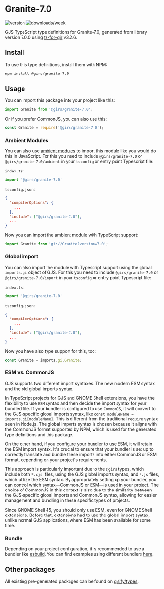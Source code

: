 
# Granite-7.0

![version](https://img.shields.io/npm/v/@girs/granite-7.0)
![downloads/week](https://img.shields.io/npm/dw/@girs/granite-7.0)


GJS TypeScript type definitions for Granite-7.0, generated from library version 7.0.0 using [ts-for-gir](https://github.com/gjsify/ts-for-gir) v3.2.6.


## Install

To use this type definitions, install them with NPM:
```bash
npm install @girs/granite-7.0
```

## Usage

You can import this package into your project like this:
```ts
import Granite from '@girs/granite-7.0';
```

Or if you prefer CommonJS, you can also use this:
```ts
const Granite = require('@girs/granite-7.0');
```

### Ambient Modules

You can also use [ambient modules](https://github.com/gjsify/ts-for-gir/tree/main/packages/cli#ambient-modules) to import this module like you would do this in JavaScript.
For this you need to include `@girs/granite-7.0` or `@girs/granite-7.0/ambient` in your `tsconfig` or entry point Typescript file:

`index.ts`:
```ts
import '@girs/granite-7.0'
```

`tsconfig.json`:
```json
{
  "compilerOptions": {
    ...
  },
  "include": ["@girs/granite-7.0"],
  ...
}
```

Now you can import the ambient module with TypeScript support: 

```ts
import Granite from 'gi://Granite?version=7.0';
```

### Global import

You can also import the module with Typescript support using the global `imports.gi` object of GJS.
For this you need to include `@girs/granite-7.0` or `@girs/granite-7.0/import` in your `tsconfig` or entry point Typescript file:

`index.ts`:
```ts
import '@girs/granite-7.0'
```

`tsconfig.json`:
```json
{
  "compilerOptions": {
    ...
  },
  "include": ["@girs/granite-7.0"],
  ...
}
```

Now you have also type support for this, too:

```ts
const Granite = imports.gi.Granite;
```


### ESM vs. CommonJS

GJS supports two different import syntaxes. The new modern ESM syntax and the old global imports syntax.

In TypeScript projects for GJS and GNOME Shell extensions, you have the flexibility to use `ESM` syntax and then decide the import syntax for your bundled file. If your bundler is configured to use `CommonJS`, it will convert to the GJS-specific global imports syntax, like `const moduleName = imports.gi[moduleName]`. This is different from the traditional `require` syntax seen in Node.js. The global imports syntax is chosen because it aligns with the CommonJS format supported by NPM, which is used for the generated type definitions and this package.

On the other hand, if you configure your bundler to use ESM, it will retain the ESM import syntax. It's crucial to ensure that your bundler is set up to correctly translate and bundle these imports into either CommonJS or ESM format, depending on your project's requirements.

This approach is particularly important due to the `@girs` types, which include both `*.cjs `files, using the GJS global imports syntax, and `*.js` files, which utilize the ESM syntax. By appropriately setting up your bundler, you can control which syntax—CommonJS or ESM—is used in your project. The choice of CommonJS in this context is also due to the similarity between the GJS-specific global imports and CommonJS syntax, allowing for easier management and bundling in these specific types of projects.

Since GNOME Shell 45, you should only use ESM, even for GNOME Shell extensions. Before that, extensions had to use the global import syntax, unlike normal GJS applications, where ESM has been available for some time.

### Bundle

Depending on your project configuration, it is recommended to use a bundler like [esbuild](https://esbuild.github.io/). You can find examples using different bundlers [here](https://github.com/gjsify/ts-for-gir/tree/main/examples).

## Other packages

All existing pre-generated packages can be found on [gjsify/types](https://github.com/gjsify/types).

